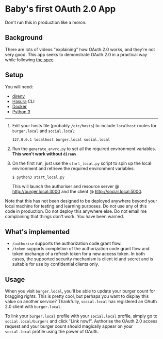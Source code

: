 # Baby's first OAuth 2.0 App

Don't run this in production like a moron.

## Background

There are lots of videos "explaining" how OAuth 2.0 works, and they're not very good. This app seeks to demonstrate OAuth 2.0 in a practical way while following [the spec](https://datatracker.ietf.org/doc/html/rfc6749).

## Setup

You will need:

- [direnv](https://direnv.net/)
- [Hasura](https://hasura.io/) CLI
- [Docker](https://www.docker.com/)
- [Python 3](https://www.python.org/downloads/)

---

1. Edit your hosts file (probably `/etc/hosts`) to include `localhost` routes for `burger.local` and `social.local`:

   ```
   127.0.0.1 localhost burger.local social.local
   ```

2. Run the `generate_envrc.py` to set all the required environment variables. **This won't work without `direnv`**.

3. On the first run, just use the `start_local.py` script to spin up the local environment and retrieve the required environment variables:

   ```sh
   $ python3 start_local.py
   ```

   This will launch the authoriser and resource server @ http://burger.local:3000 and the client @ http://social.local:5000.

Note that this has not been designed to be deployed anywhere beyond your local machine for testing and learning purposes. Do not use any of this code in production. Do not deploy this anywhere else. Do not email me complaining that things don't work. You have been warned.

## What's implemented

* `/authorise` supports the authorization code grant flow.
* `/token` supports completion of the authorization code grant flow and token exchange of a refresh token for a new access token. In both cases, the supported security mechanism is client id and secret and is suitable for use by confidential clients only.

## Usage

When you visit `burger.local`, you'll be able to update your burger count for bragging rights. This is pretty cool, but perhaps you want to display this value on another service? Thankfully, `social.local` has registered an OAuth 2.0 client with `burger.local`.

To link your `burger.local` profile with your `social.local` profile, simply go to `social.local/burgers` and click "Link now!". Authorise the OAuth 2.0 access request and your burger count should magically appear on your `social.local` profile using the power of OAuth.
